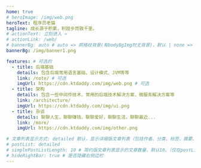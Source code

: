 ```yaml
---
home: true
# heroImage: /img/web.png
heroText: 程序员老猫
tagline: 成长源于积累，积跬步而致千里。
# actionText: 立刻进入 →
# actionLink: /web/
# bannerBg: auto # auto => 网格纹背景(有bodyBgImg时无背景)，默认 | none => 无 | '大图地址' | background: 自定义背景样式       提示：如发现文本颜色不适应你的背景时可以到palette.styl修改$bannerTextColor变量
bannerBg: /img/banner1.png

features: # 可选的
  - title: 后端基础
    details: 包含后端常用语言基础、设计模式、JVM等等
    link: /note/ # 可选
    imgUrl: https://cdn.ktdaddy.com/img/web.png # 可选
  - title: 架构
    details: 包含一些中间件技术，常用的后端技术解决方案，微服务解决方案等
    link: /architecture/
    imgUrl: https://cdn.ktdaddy.com/img/ui.png
  - title: 杂谈
    details: 聊聊人生，聊聊赚钱，聊聊爱好，聊聊生活，聊聊最近...
    link: /more/
    imgUrl: https://cdn.ktdaddy.com/img/other.png

# 文章列表显示方式: detailed 默认，显示详细版文章列表（包括作者、分类、标签、摘要、分页等）| simple => 显示简约版文章列表（仅标题和日期）| none 不显示文章列表
# postList: detailed
# simplePostListLength: 10 # 简约版文章列表显示的文章数量，默认10。（仅在postList设置为simple时生效）
# hideRightBar: true # 是否隐藏右侧边栏
---
```



<!-- 小熊猫 -->
<!-- <img src="/img/panda-waving.png" class="panda no-zoom" style="width: 130px;height: 115px;opacity: 0.8;margin-bottom: -4px;padding-bottom:0;position: fixed;bottom: 0;left: 0.5rem;z-index: 1;"> -->

<!--
## 关于

### 📚Blog
搭建本站主要是为了记录以及分享自己学过的一些技术，希望能够和大家一起学习一起进步，能够认识更多的朋友。老猫主要研究的方向是后端技术，
擅长系统软件的开发，业务分析以及架构设计。大家可以给我发邮件<a href="mailto:kdaddy@163.com">kdaddy@163.com<i class="fa fa-envelope" style="margin-left:5px"  aria-hidden="true"></i></a>或者关注我的订阅号<a href="/images/gongzhonghao.jpg" class="tooltip" title="我的订阅号" target="_blank">小猫他爸</a>给我留言。</p>
博客&主题欢迎到[GitHub](https://github.com/xugaoyi/vuepress-theme-vdoing)点个Star、获取源码，或者交换[友链](/friends/) ( •̀ ω •́ )✧

### 🎨Theme
本站主题是根据[VuePress](https://vuepress.vuejs.org/zh/)的默认主题修改而成。取名`Vdoing`(维度)，旨在轻松打造一个`结构化`与`碎片化`并存的个人在线知识库&博客，让你的知识海洋像一本本书一样清晰易读。配合多维索引，让每一个知识点都可以快速定位！ 更多[详情](https://github.com/xugaoyi/vuepress-theme-vdoing)。

<a href="https://github.com/xugaoyi/vuepress-theme-vdoing" target="_blank"><img src='https://img.shields.io/github/stars/xugaoyi/vuepress-theme-vdoing' alt='GitHub stars' class="no-zoom"></a>
<a href="https://github.com/xugaoyi/vuepress-theme-vdoing" target="_blank"><img src='https://img.shields.io/github/forks/xugaoyi/vuepress-theme-vdoing' alt='GitHub forks' class="no-zoom"></a>

</br>


## 特色功能
博客部分特色功能介绍

#### 一站式技术搜索

   博客内容中包含部分技术教程，可以利用搜索框快速搜索到相关文档，即使博客中没有的，你还可以选择最下方的 `在XXX中搜索“xxx”` 快速到达你想要找的内容。

#### 深色模式与阅读模式
关爱程序员，保护视力，点击右下角的主题模式按钮试试吧~

#### Demo演示模块
   为了更直观的展示一些代码的效果，博客添加了demo模块插件，可查看demo、源码，以及跳转到codepen在线编辑。**示例**：

::: demo [vanilla]
```html
<html>
  <div id="vanilla-box"></div>
</html>
<script>
  var box = document.getElementById('vanilla-box')
  box.innerHTML = 'Hello World! Welcome to EB'
</script>
<style>
#vanilla-box {
  color: #11a8cd;
}
</style>
```
:::


## :email: 联系

- **WeChat or QQ**: <a href="tencent://message/?uin=1548178600&Site=&Menu=yesUrl" class='qq'>1548178600</a>
- **Email**: <a href="mailto:kdaddy@163.com">kdaddy@163.com</a>
- **GitHub**: <https://github.com/maoba>

</br>  -->
